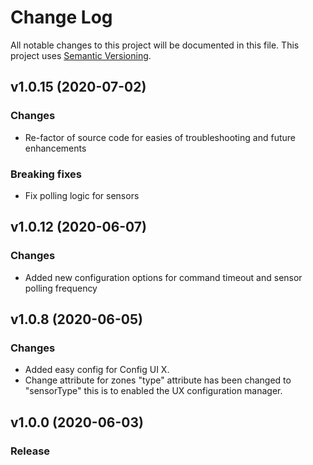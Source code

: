 # Change Log

All notable changes to this project will be documented in this file. This project uses [Semantic Versioning](https://semver.org/).

## v1.0.15 (2020-07-02)

### Changes
* Re-factor of source code for easies of troubleshooting and future enhancements
  
### Breaking fixes
* Fix polling logic for sensors
  

## v1.0.12 (2020-06-07)

### Changes
* Added new configuration options for command timeout and sensor polling frequency


## v1.0.8 (2020-06-05)

### Changes
* Added easy config for Config UI X.
* Change attribute for zones "type" attribute has been changed to "sensorType" this is to enabled the UX configuration manager.


## v1.0.0 (2020-06-03)
### Release
